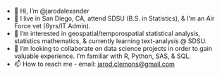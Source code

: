 - 👋 Hi, I’m @jarodalexander
- 👀 I live in San Diego, CA, attend SDSU (B.S. in Statistics), & I'm an Air Force vet (6yrs/IT Admin).
- 🌱 I’m interested in geospatial/temporospatial statistical analysis, statistics mathematics, & currently learning text-analysis @ SDSU.
- 💞️ I’m looking to collaborate on data science projects in order to gain valuable experience. I'm familiar with R, Python, SAS, & SQL.
- 📫 How to reach me - email: jarod.clemons@gmail.com

<!---
jarodalexander/jarodalexander is a ✨ special ✨ repository because its `README.md` (this file) appears on your GitHub profile.
You can click the Preview link to take a look at your changes.
--->
